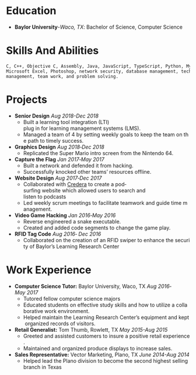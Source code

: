 # **Education**

- **Baylor University**-*Waco, TX*: Bachelor of Science, Computer Science

# **Skills And Abilities**

    C, C++, Objective C, Assembly, Java, JavaScript, TypeScript, Python, MySQL, Bash, Docker, OpenGL,  Microsoft Excel, Photoshop, network security, database management, technical writing, and time  management, team work, and problem solving.

# **Projects**

- **Senior Design** *Aug 2018-Dec 2018*
  - Built a learning tool integration (LTI) plug in for learning management systems (LMS).  
  - Managed a team of 4 by setting weekly goals to keep the team on the path to timely success. 
- **Graphics Design** *Aug 2018‐Dec 2018*
  - Replicated the Super Mario intro screen from the Nintendo 64.  
- **Capture the Flag** *Jan 2017‐May 2017*
  - Built a network and defended it from hacking.
  - Successfully knocked other teams’ resources offline.
- **Website Design** *Aug 2017‐Dec 2017*
  - Collaborated with [Credera](https://www.credera.com/) to create a pod‐surfing website which allowed users to search and  listen to podcasts
  - Led weekly scrum meetings to facilitate teamwork and guide time management.
- **Video Game Hacking** *Jan 2016‐May 2016*
  - Reverse engineered a snake executable.
  - Created and added code segments to change the game play.
- **RFID Tag Code** *Aug 2016‐ Dec 2016*
  - Collaborated on the creation of an RFID swiper to enhance the security of Baylor’s Learning Research Center

# **Work Experience**

- **Computer Science Tutor:** Baylor University, Waco, TX *Aug 2016‐May 2017*
  - Tutored fellow computer science majors
  - Educated students on effective study skills and how to utilize a collaborative work environment.
  - Helped maintain the Learning Research Center’s equipment and kept organized records of visitors.
- **Retail Generalist:** Tom Thumb, Rowlett, TX *May 2015-Aug 2015*
  - Greeted and assisted customers to insure a positive retail experience.
  - Maintained and organized produce displays to increase sales.
- **Sales Representative:** Vector Marketing, Plano, TX *June 2014-Aug 2014*
  - Helped lead the Plano division to become the second highest selling branch in Texas
